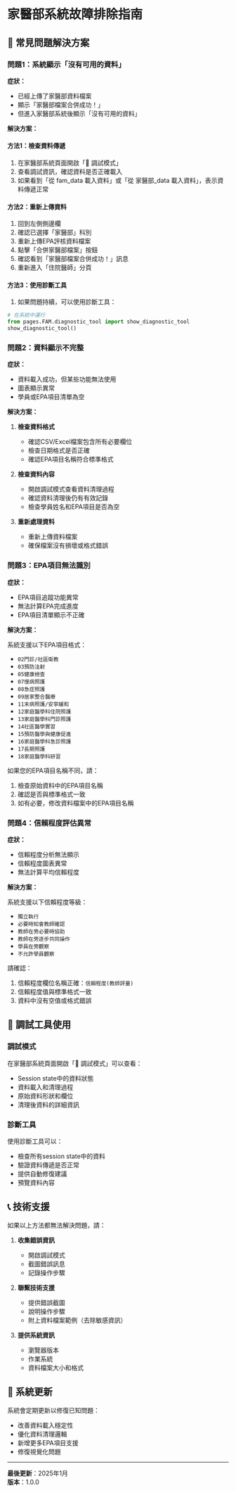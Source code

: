 # 家醫部系統故障排除指南

## 🚨 常見問題解決方案

### 問題1：系統顯示「沒有可用的資料」

**症狀：**
- 已經上傳了家醫部資料檔案
- 顯示「家醫部檔案合併成功！」
- 但進入家醫部系統後顯示「沒有可用的資料」

**解決方案：**

#### 方法1：檢查資料傳遞
1. 在家醫部系統頁面開啟「🔧 調試模式」
2. 查看調試資訊，確認資料是否正確載入
3. 如果看到「從 fam_data 載入資料」或「從 家醫部_data 載入資料」，表示資料傳遞正常

#### 方法2：重新上傳資料
1. 回到左側側邊欄
2. 確認已選擇「家醫部」科別
3. 重新上傳EPA評核資料檔案
4. 點擊「合併家醫部檔案」按鈕
5. 確認看到「家醫部檔案合併成功！」訊息
6. 重新進入「住院醫師」分頁

#### 方法3：使用診斷工具
1. 如果問題持續，可以使用診斷工具：
```python
# 在系統中運行
from pages.FAM.diagnostic_tool import show_diagnostic_tool
show_diagnostic_tool()
```

### 問題2：資料顯示不完整

**症狀：**
- 資料載入成功，但某些功能無法使用
- 圖表顯示異常
- 學員或EPA項目清單為空

**解決方案：**

1. **檢查資料格式**
   - 確認CSV/Excel檔案包含所有必要欄位
   - 檢查日期格式是否正確
   - 確認EPA項目名稱符合標準格式

2. **檢查資料內容**
   - 開啟調試模式查看資料清理過程
   - 確認資料清理後仍有有效記錄
   - 檢查學員姓名和EPA項目是否為空

3. **重新處理資料**
   - 重新上傳資料檔案
   - 確保檔案沒有損壞或格式錯誤

### 問題3：EPA項目無法識別

**症狀：**
- EPA項目追蹤功能異常
- 無法計算EPA完成進度
- EPA項目清單顯示不正確

**解決方案：**

系統支援以下EPA項目格式：
- `02門診/社區衛教`
- `03預防注射`
- `05健康檢查`
- `07慢病照護`
- `08急症照護`
- `09居家整合醫療`
- `11末病照護/安寧緩和`
- `12家庭醫學科住院照護`
- `13家庭醫學科門診照護`
- `14社區醫學實習`
- `15預防醫學與健康促進`
- `16家庭醫學科急診照護`
- `17長期照護`
- `18家庭醫學科研習`

如果您的EPA項目名稱不同，請：
1. 檢查原始資料中的EPA項目名稱
2. 確認是否與標準格式一致
3. 如有必要，修改資料檔案中的EPA項目名稱

### 問題4：信賴程度評估異常

**症狀：**
- 信賴程度分析無法顯示
- 信賴程度圖表異常
- 無法計算平均信賴程度

**解決方案：**

系統支援以下信賴程度等級：
- `獨立執行`
- `必要時知會教師確認`
- `教師在旁必要時協助`
- `教師在旁逐步共同操作`
- `學員在旁觀察`
- `不允許學員觀察`

請確認：
1. 信賴程度欄位名稱正確：`信賴程度(教師評量)`
2. 信賴程度值與標準格式一致
3. 資料中沒有空值或格式錯誤

## 🔧 調試工具使用

### 調試模式
在家醫部系統頁面開啟「🔧 調試模式」可以查看：
- Session state中的資料狀態
- 資料載入和清理過程
- 原始資料形狀和欄位
- 清理後資料的詳細資訊

### 診斷工具
使用診斷工具可以：
- 檢查所有session state中的資料
- 驗證資料傳遞是否正常
- 提供自動修復建議
- 預覽資料內容

## 📞 技術支援

如果以上方法都無法解決問題，請：

1. **收集錯誤資訊**
   - 開啟調試模式
   - 截圖錯誤訊息
   - 記錄操作步驟

2. **聯繫技術支援**
   - 提供錯誤截圖
   - 說明操作步驟
   - 附上資料檔案範例（去除敏感資訊）

3. **提供系統資訊**
   - 瀏覽器版本
   - 作業系統
   - 資料檔案大小和格式

## 🔄 系統更新

系統會定期更新以修復已知問題：
- 改善資料載入穩定性
- 優化資料清理邏輯
- 新增更多EPA項目支援
- 修復視覺化問題

---

**最後更新**：2025年1月  
**版本**：1.0.0
